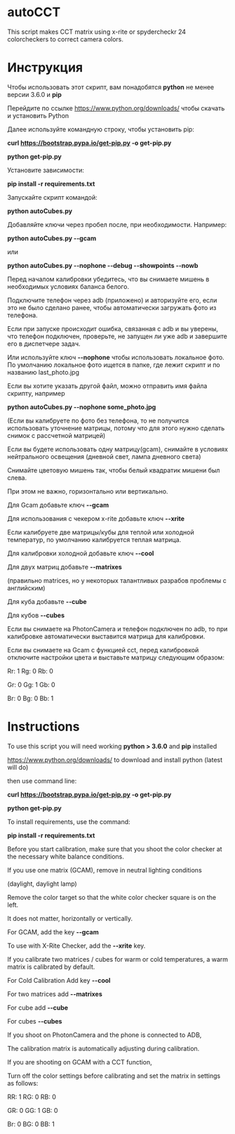 # autoCCT
This script makes CCT matrix using x-rite or spydercheckr 24 colorcheckers to correct camera colors.
  
# Инструкция

Чтобы использовать этот скрипт, вам понадобятся **python** не менее версии 3.6.0 и **pip**

Перейдите по ссылке https://www.python.org/downloads/  чтобы скачать и установить Python

Далее используйте командную строку, чтобы установить pip:

  **curl https://bootstrap.pypa.io/get-pip.py -o get-pip.py**

  **python get-pip.py**

Установите зависимости:
  
  **pip install -r requirements.txt**

Запускайте скрипт командой:
  
  **python autoCubes.py**
  
Добавляйте ключи через пробел после, при необходимости. Например:

  **python autoCubes.py --gcam**
  
  или
  
  **python autoCubes.py --nophone --debug --showpoints --nowb**
  
  
Перед началом калибровки убедитесь, что вы снимаете мишень в необходимых условиях баланса белого.

Подключите телефон через adb (приложено) и авторизуйте его, если это не было сделано ранее, чтобы автоматически загружать фото из телефона.

Если при запуске происходит ошибка, связанная с adb и вы уверены, что телефон подключен, проверьте, не запущен ли уже adb и завершите его в диспетчере задач. 

Или используйте ключ **--nophone** чтобы использовать локальное фото. По умолчанию локальное фото ищется в папке, где лежит скрипт и по названию last_photo.jpg

Если вы хотите указать другой файл, можно отправить имя файла скрипту, например 
  
  **python autoCubes.py --nophone some_photo.jpg**

(Если вы калибруете по фото без телефона, то не получится использовать уточнение матрицы, потому что для этого нужно сделать снимок с рассчетной матрицей)

Если вы будете использовать одну матрицу(gcam), снимайте в условиях нейтрального освещения
(дневной свет, лампа дневного света)

Снимайте цветовую мишень так, чтобы белый квадратик мишени был слева.

При этом не важно, горизонтально или вертикально.

Для Gcam добавьте ключ **--gcam**

Для использования с чекером x-rite  добавьте ключ **--xrite**

Если калибруете две матрицы/кубы для теплой или холодной температур, по умолчанию калибруется теплая матрица.

Для калибровки холодной добавьте ключ **--cool**

Для двух матриц добавьте **--matrixes**

(правильно matrices, но у некоторых талантливых разрабов проблемы с английским)

Для куба добавьте **--cube**

Для кубов **--cubes**


Если вы снимаете на PhotonCamera и телефон подключен по adb, 
то при калибровке автоматически выставится матрица для калибровки.

Если вы снимаете на Gcam с функцией cct, 
перед калибровкой отключите настройки цвета и выставьте матрицу следующим образом:

Rr: 1  Rg: 0  Rb: 0

Gr: 0  Gg: 1  Gb: 0

Br: 0  Bg: 0  Bb: 1

    
# Instructions

To use this script you will need working **python > 3.6.0** and **pip** installed

https://www.python.org/downloads/  to download and install python (latest will do)

then use command line:

**curl https://bootstrap.pypa.io/get-pip.py -o get-pip.py**

**python get-pip.py**

To install requirements, use the command:
  
  **pip install -r requirements.txt**
  
  
Before you start calibration, make sure that you shoot the color checker at the necessary white balance conditions.

If you use one matrix (GCAM), remove in neutral lighting conditions

(daylight, daylight lamp)

Remove the color target so that the white color checker square is on the left.

It does not matter, horizontally or vertically.

For GCAM, add the key **--gcam**

To use with X-Rite Checker, add the **--xrite** key.

If you calibrate two matrices / cubes for warm or cold temperatures, a warm matrix is calibrated by default.

For Cold Calibration Add key **--cool**

For two matrices add **--matrixes**

For cube add **--cube**

For cubes **--cubes**

If you shoot on PhotonCamera and the phone is connected to ADB,

The calibration matrix is automatically adjusting during calibration.

If you are shooting on GCAM with a CCT function,

Turn off the color settings before calibrating and set the matrix in settings as follows:

RR: 1 RG: 0 RB: 0

GR: 0 GG: 1 GB: 0

Br: 0 BG: 0 BB: 1

